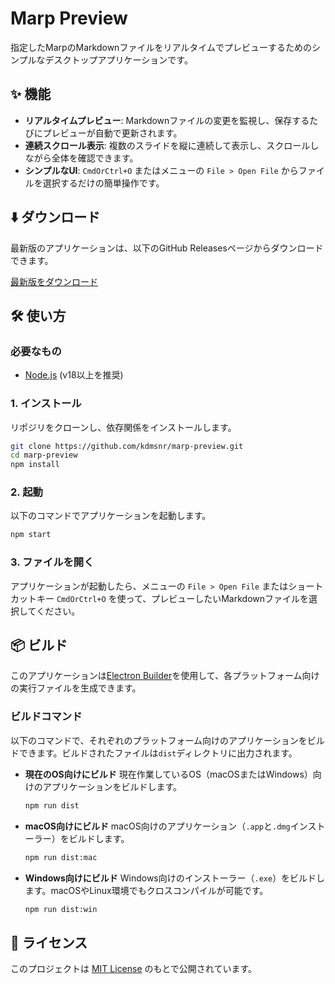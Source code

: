 # Marp Preview

指定したMarpのMarkdownファイルをリアルタイムでプレビューするためのシンプルなデスクトップアプリケーションです。

## ✨ 機能

- **リアルタイムプレビュー**: Markdownファイルの変更を監視し、保存するたびにプレビューが自動で更新されます。
- **連続スクロール表示**: 複数のスライドを縦に連続して表示し、スクロールしながら全体を確認できます。
- **シンプルなUI**: `CmdOrCtrl+O` またはメニューの `File > Open File` からファイルを選択するだけの簡単操作です。

## ⬇️ ダウンロード

最新版のアプリケーションは、以下のGitHub Releasesページからダウンロードできます。

[最新版をダウンロード](https://github.com/kdmsnr/marp-preview/releases/latest)

## 🛠️ 使い方

### 必要なもの

- [Node.js](https://nodejs.org/) (v18以上を推奨)

### 1. インストール

リポジリをクローンし、依存関係をインストールします。

```bash
git clone https://github.com/kdmsnr/marp-preview.git
cd marp-preview
npm install
```

### 2. 起動

以下のコマンドでアプリケーションを起動します。

```bash
npm start
```

### 3. ファイルを開く

アプリケーションが起動したら、メニューの `File > Open File` またはショートカットキー `CmdOrCtrl+O` を使って、プレビューしたいMarkdownファイルを選択してください。

## 📦 ビルド

このアプリケーションは[Electron Builder](https://www.electron.build/)を使用して、各プラットフォーム向けの実行ファイルを生成できます。

### ビルドコマンド

以下のコマンドで、それぞれのプラットフォーム向けのアプリケーションをビルドできます。ビルドされたファイルは`dist`ディレクトリに出力されます。

- **現在のOS向けにビルド**
  現在作業しているOS（macOSまたはWindows）向けのアプリケーションをビルドします。
  ```bash
  npm run dist
  ```

- **macOS向けにビルド**
  macOS向けのアプリケーション（`.app`と`.dmg`インストーラー）をビルドします。
  ```bash
  npm run dist:mac
  ```

- **Windows向けにビルド**
  Windows向けのインストーラー（`.exe`）をビルドします。macOSやLinux環境でもクロスコンパイルが可能です。
  ```bash
  npm run dist:win
  ```

## 📝 ライセンス

このプロジェクトは [MIT License](LICENSE) のもとで公開されています。
